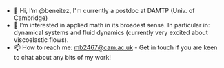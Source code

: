 - 👋 Hi, I’m @beneitez, I'm currently a postdoc at DAMTP (Univ. of Cambridge)
- 👀 I’m interested in applied math in its broadest sense. In particular in: dynamical systems and fluid dynamics (currently very excited about viscoelastic flows).
- 📫 How to reach me: mb2467@cam.ac.uk - Get in touch if you are keen to chat about any bits of my work!

<!---
beneitez/beneitez is a ✨ special ✨ repository because its `README.md` (this file) appears on your GitHub profile.
You can click the Preview link to take a look at your changes.
--->

